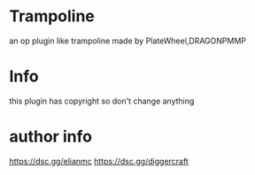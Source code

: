 # Trampoline  
an op plugin like trampoline made by PlateWheel,DRAGONPMMP 
# Info 
this plugin has copyright 
so don't change anything 
# author info 
https://dsc.gg/elianmc
https://dsc.gg/diggercraft 
